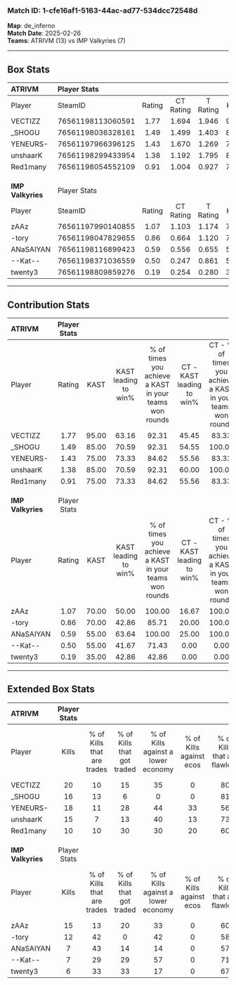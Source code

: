 ### Match ID: 1-cfe16af1-5163-44ac-ad77-534dcc72548d  
**Map**: de_inferno  
**Match Date**: 2025-02-26  
**Teams**: ATRIVM (13) vs IMP Valkyries (7)  

---  

## Box Stats  

| **ATRIVM**        | Player Stats      |        |           |          |       |       |       |         |        |      |     |
| :- | :- | :-: | :-: | :-: | :-: | :-: | :-: | :-: | :-: | :-: | :-: |
| Player            | SteamID           | Rating | CT Rating | T Rating | KAST  |  ADR  | Kills | Assists | Deaths | K/D  | HS% |
| VECTIZZ           | 76561198113060591 |  1.77  |   1.694   |  1.946   | 95.00 | 108.4 |  20   |    3    |   8    | 2.50 | 20  |
| _SHOGU            | 76561198036328161 |  1.49  |   1.499   |  1.403   | 85.00 | 67.8  |  16   |    6    |   5    | 3.20 | 43  |
| YENEURS-          | 76561197966396125 |  1.43  |   1.670   |  1.269   | 75.00 | 110.7 |  18   |    7    |   13   | 1.38 | 44  |
| unshaarK          | 76561198299433954 |  1.38  |   1.192   |  1.795   | 85.00 | 83.2  |  15   |   10    |   10   | 1.50 | 46  |
| Red1many          | 76561198054552109 |  0.91  |   1.004   |  0.927   | 75.00 | 48.9  |  10   |    2    |   11   | 0.91 | 70  |
|                   |                   |        |           |          |       |       |       |         |        |      |     |
|                   |                   |        |           |          |       |       |       |         |        |      |     |
|                   |                   |        |           |          |       |       |       |         |        |      |     |
| **IMP Valkyries** | Player Stats      |        |           |          |       |       |       |         |        |      |     |
| Player            | SteamID           | Rating | CT Rating | T Rating | KAST  |  ADR  | Kills | Assists | Deaths | K/D  | HS% |
| zAAz              | 76561197990140855 |  1.07  |   1.103   |  1.174   | 70.00 | 68.1  |  15   |    0    |   14   | 1.07 | 60  |
| -tory             | 76561198047829655 |  0.86  |   0.664   |  1.120   | 70.00 | 65.5  |  12   |    2    |   17   | 0.71 | 75  |
| ANaSAIYAN         | 76561198116899423 |  0.59  |   0.556   |  0.655   | 55.00 | 46.8  |   7   |    4    |   13   | 0.54 | 28  |
| --Kat--           | 76561198371036559 |  0.50  |   0.247   |  0.861   | 55.00 | 43.1  |   7   |    4    |   16   | 0.44 | 57  |
| twenty3           | 76561198809859276 |  0.19  |   0.254   |  0.280   | 35.00 | 37.4  |   6   |    0    |   19   | 0.32 | 66  |
---  

## Contribution Stats  

| **ATRIVM**        | Player Stats |       |                      |                                                        |                           |                                                             |                          |                                                            |
| :- | :-: | :-: | :-: | :-: | :-: | :-: | :-: | :-: |
| Player            |    Rating    | KAST  | KAST leading to win% | % of times you achieve a KAST in your teams won rounds | CT - KAST leading to win% | CT - % of times you achieve a KAST in your teams won rounds | T - KAST leading to win% | T - % of times you achieve a KAST in your teams won rounds |
| VECTIZZ           |     1.77     | 95.00 |        63.16         |                         92.31                          |           45.45           |                            83.33                            |          87.50           |                           100.00                           |
| _SHOGU            |     1.49     | 85.00 |        70.59         |                         92.31                          |           54.55           |                           100.00                            |          100.00          |                           85.71                            |
| YENEURS-          |     1.43     | 75.00 |        73.33         |                         84.62                          |           55.56           |                            83.33                            |          100.00          |                           85.71                            |
| unshaarK          |     1.38     | 85.00 |        70.59         |                         92.31                          |           60.00           |                           100.00                            |          85.71           |                           85.71                            |
| Red1many          |     0.91     | 75.00 |        73.33         |                         84.62                          |           55.56           |                            83.33                            |          100.00          |                           85.71                            |
|                   |              |       |                      |                                                        |                           |                                                             |                          |                                                            |
|                   |              |       |                      |                                                        |                           |                                                             |                          |                                                            |
|                   |              |       |                      |                                                        |                           |                                                             |                          |                                                            |
| **IMP Valkyries** | Player Stats |       |                      |                                                        |                           |                                                             |                          |                                                            |
| Player            |    Rating    | KAST  | KAST leading to win% | % of times you achieve a KAST in your teams won rounds | CT - KAST leading to win% | CT - % of times you achieve a KAST in your teams won rounds | T - KAST leading to win% | T - % of times you achieve a KAST in your teams won rounds |
| zAAz              |     1.07     | 70.00 |        50.00         |                         100.00                         |           16.67           |                           100.00                            |          75.00           |                           100.00                           |
| -tory             |     0.86     | 70.00 |        42.86         |                         85.71                          |           20.00           |                           100.00                            |          55.56           |                           83.33                            |
| ANaSAIYAN         |     0.59     | 55.00 |        63.64         |                         100.00                         |           25.00           |                           100.00                            |          85.71           |                           100.00                           |
| --Kat--           |     0.50     | 55.00 |        41.67         |                         71.43                          |           0.00            |                            0.00                             |          71.43           |                           83.33                            |
| twenty3           |     0.19     | 35.00 |        42.86         |                         42.86                          |           0.00            |                            0.00                             |          75.00           |                           50.00                            |
---  

## Extended Box Stats  

| **ATRIVM**        | Player Stats |                            |                            |                                    |                         |                              |                                 |        |                             |                                     |                          |                               |                            |
| :- | :-: | :-: | :-: | :-: | :-: | :-: | :-: | :-: | :-: | :-: | :-: | :-: | :-: |
| Player            |    Kills     | % of Kills that are trades | % of Kills that got traded | % of Kills against a lower economy | % of Kills against ecos | % of Kills that are flawless | % of Kills that are close duels | Deaths | % of Deaths that get traded | % of Deaths against a lower economy | % of Deaths against ecos | % of Deaths that are flawless | % of Deaths that are close |
| VECTIZZ           |      20      |             10             |             15             |                 35                 |            0            |              80              |                0                |   8    |             13              |                 25                  |            0             |              75               |             0              |
| _SHOGU            |      16      |             13             |             6              |                 0                  |            0            |              81              |                0                |   5    |              0              |                 40                  |            0             |              80               |             0              |
| YENEURS-          |      18      |             11             |             28             |                 44                 |           33            |              56              |                0                |   13   |             23              |                 15                  |            0             |              46               |             8              |
| unshaarK          |      15      |             7              |             13             |                 40                 |           13            |              73              |                0                |   10   |             20              |                 10                  |            0             |              70               |             0              |
| Red1many          |      10      |             10             |             30             |                 30                 |           20            |              60              |                0                |   11   |             18              |                 27                  |            0             |              64               |             0              |
|                   |              |                            |                            |                                    |                         |                              |                                 |        |                             |                                     |                          |                               |                            |
|                   |              |                            |                            |                                    |                         |                              |                                 |        |                             |                                     |                          |                               |                            |
|                   |              |                            |                            |                                    |                         |                              |                                 |        |                             |                                     |                          |                               |                            |
| **IMP Valkyries** | Player Stats |                            |                            |                                    |                         |                              |                                 |        |                             |                                     |                          |                               |                            |
| Player            |    Kills     | % of Kills that are trades | % of Kills that got traded | % of Kills against a lower economy | % of Kills against ecos | % of Kills that are flawless | % of Kills that are close duels | Deaths | % of Deaths that get traded | % of Deaths against a lower economy | % of Deaths against ecos | % of Deaths that are flawless | % of Deaths that are close |
| zAAz              |      15      |             13             |             20             |                 33                 |            0            |              60              |                7                |   14   |             29              |                 21                  |            0             |              57               |             0              |
| -tory             |      12      |             42             |             0              |                 42                 |            0            |              58              |                0                |   17   |             18              |                 18                  |            0             |              94               |             0              |
| ANaSAIYAN         |      7       |             43             |             14             |                 14                 |            0            |              57              |                0                |   13   |              8              |                  8                  |            0             |              62               |             0              |
| --Kat--           |      7       |             29             |             29             |                 57                 |            0            |              71              |                0                |   16   |             19              |                 19                  |            0             |              63               |             0              |
| twenty3           |      6       |             33             |             33             |                 17                 |            0            |              67              |                0                |   19   |             16              |                 21                  |            0             |              79               |             0              |
